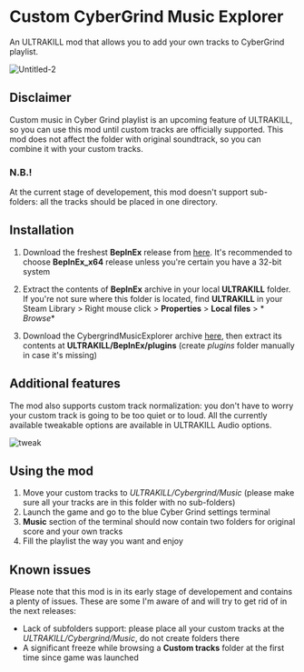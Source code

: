 # Custom CyberGrind Music Explorer

An ULTRAKILL mod that allows you to add your own tracks to CyberGrind playlist.

![Untitled-2](https://github.com/Flazhik/CybergrindMusicExplorer/assets/2077991/50dfa9d9-514c-413c-95c7-2ca515ea5359)

## Disclaimer

Custom music in Cyber Grind playlist is an upcoming feature of ULTRAKILL, so you can use this mod until custom tracks
are officially supported.
This mod does not affect the folder with original soundtrack, so you can combine it with your custom tracks.

### **N.B.!**

At the current stage of developement, this mod doesn't support sub-folders: all the tracks should be
placed in one directory.

## Installation

1. Download the freshest **BepInEx** release from [here](https://github.com/BepInEx/BepInEx/releases/tag/v5.4.21). It's
   recommended to choose **BepInEx_x64** release unless you're certain you have a 32-bit system

2. Extract the contents of **BepInEx** archive in your local **ULTRAKILL** folder. If you're not sure where this folder
   is located, find **ULTRAKILL** in your Steam Library > Right mouse click > **Properties** > **Local files** > *
   *Browse**
3. Download the CybergrindMusicExplorer
   archive [here](https://github.com/Flazhik/CybergrindMusicExplorer/releases/download/v1.1.0/CybergrindMusicExplorer.v1.1.0.zip), then
   extract its contents at **ULTRAKILL/BepInEx/plugins** (create *plugins* folder manually in case it's missing)
   
## Additional features
The mod also supports custom track normalization: you don't have to worry your custom track is going to be too quiet or to loud.
All the currently available tweakable options are available in ULTRAKILL Audio options.

![tweak](https://github.com/Flazhik/CybergrindMusicExplorer/assets/2077991/3edf177c-e022-40a1-bd1b-d88d46087208)

## Using the mod

1. Move your custom tracks to *ULTRAKILL/Cybergrind/Music* (please make sure all your tracks are in this folder with no
   sub-folders)
2. Launch the game and go to the blue Cyber Grind settings terminal
3. **Music** section of the terminal should now contain two folders for original score and your own tracks
4. Fill the playlist the way you want and enjoy

## Known issues

Please note that this mod is in its early stage of developement and contains a plenty of issues. These are some I'm
aware of and will try to get rid of in the next releases:

- Lack of subfolders support: please place all your custom tracks at the *ULTRAKILL/Cybergrind/Music*, do not create
  folders there
- A significant freeze while browsing a **Custom tracks** folder at the first time since game was launched
